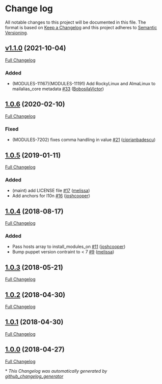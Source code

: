 # Change log

All notable changes to this project will be documented in this file. The format is based on [Keep a Changelog](http://keepachangelog.com/en/1.0.0/) and this project adheres to [Semantic Versioning](http://semver.org).

## [v1.1.0](https://github.com/puppetlabs/puppetlabs-mailalias_core/tree/v1.1.0) (2021-10-04)

[Full Changelog](https://github.com/puppetlabs/puppetlabs-mailalias_core/compare/1.0.6...v1.1.0)

### Added

- \(MODULES-11167\)\(MODULES-11191\) Add RockyLinux and AlmaLinux to mailalias\_core metadata [\#33](https://github.com/puppetlabs/puppetlabs-mailalias_core/pull/33) ([BobosilaVictor](https://github.com/BobosilaVictor))

## [1.0.6](https://github.com/puppetlabs/puppetlabs-mailalias_core/tree/1.0.6) (2020-02-10)

[Full Changelog](https://github.com/puppetlabs/puppetlabs-mailalias_core/compare/1.0.5...1.0.6)

### Fixed

- \(MODULES-7202\) fixes comma handling in value [\#21](https://github.com/puppetlabs/puppetlabs-mailalias_core/pull/21) ([ciprianbadescu](https://github.com/ciprianbadescu))

## [1.0.5](https://github.com/puppetlabs/puppetlabs-mailalias_core/tree/1.0.5) (2019-01-11)

[Full Changelog](https://github.com/puppetlabs/puppetlabs-mailalias_core/compare/1.0.4...1.0.5)

### Added

- \(maint\) add LICENSE file [\#17](https://github.com/puppetlabs/puppetlabs-mailalias_core/pull/17) ([melissa](https://github.com/melissa))
- Add anchors for l10n [\#16](https://github.com/puppetlabs/puppetlabs-mailalias_core/pull/16) ([joshcooper](https://github.com/joshcooper))

## [1.0.4](https://github.com/puppetlabs/puppetlabs-mailalias_core/tree/1.0.4) (2018-08-17)

[Full Changelog](https://github.com/puppetlabs/puppetlabs-mailalias_core/compare/1.0.3...1.0.4)

### Added

- Pass hosts array to install\_modules\_on [\#11](https://github.com/puppetlabs/puppetlabs-mailalias_core/pull/11) ([joshcooper](https://github.com/joshcooper))
- Bump puppet version contraint to \< 7 [\#9](https://github.com/puppetlabs/puppetlabs-mailalias_core/pull/9) ([melissa](https://github.com/melissa))

## [1.0.3](https://github.com/puppetlabs/puppetlabs-mailalias_core/tree/1.0.3) (2018-05-21)

[Full Changelog](https://github.com/puppetlabs/puppetlabs-mailalias_core/compare/1.0.2...1.0.3)

## [1.0.2](https://github.com/puppetlabs/puppetlabs-mailalias_core/tree/1.0.2) (2018-04-30)

[Full Changelog](https://github.com/puppetlabs/puppetlabs-mailalias_core/compare/1.0.1...1.0.2)

## [1.0.1](https://github.com/puppetlabs/puppetlabs-mailalias_core/tree/1.0.1) (2018-04-30)

[Full Changelog](https://github.com/puppetlabs/puppetlabs-mailalias_core/compare/1.0.0...1.0.1)

## [1.0.0](https://github.com/puppetlabs/puppetlabs-mailalias_core/tree/1.0.0) (2018-04-27)

[Full Changelog](https://github.com/puppetlabs/puppetlabs-mailalias_core/compare/e7978ebb8e36bea5b90c21cdb4c0b9e7f4e5c8d4...1.0.0)



\* *This Changelog was automatically generated by [github_changelog_generator](https://github.com/github-changelog-generator/github-changelog-generator)*
